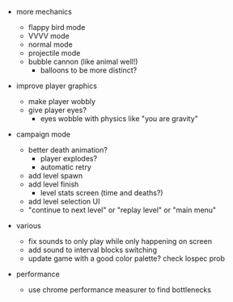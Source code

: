 - more mechanics
  - flappy bird mode
  - VVVV mode
  - normal mode
  - projectile mode
  - bubble cannon (like animal well!)
    - balloons to be more distinct?

- improve player graphics
  - make player wobbly
  - give player eyes?
    - eyes wobble with physics like "you are gravity"

- campaign mode
  - better death animation?
    - player explodes?
    - automatic retry
  - add level spawn
  - add level finish
    - level stats screen (time and deaths?)
  - add level selection UI
  - "continue to next level" or "replay level" or "main menu"

- various
  - fix sounds to only play while only happening on screen
  - add sound to interval blocks switching
  - update game with a good color palette? check lospec prob

- performance
  - use chrome performance measurer to find bottlenecks
